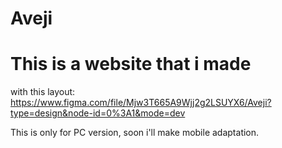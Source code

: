 # Aveji
# This is a website that i made
with this layout: https://www.figma.com/file/Mjw3T665A9Wjj2g2LSUYX6/Aveji?type=design&node-id=0%3A1&mode=dev

This is only for PC version, soon i'll make mobile adaptation.
